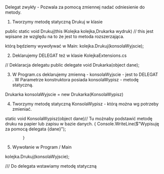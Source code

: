 ﻿Delegat zwykły - Pozwala za pomocą zmiennej nadać odniesienie do metody.
1. Tworzymy metodę statyczną Drukuj  w klasie

public static void Drukuj<T>(this IKolejka<T> kolejka,Drukarka wydruk)
// this jest wpisane ze względu na to że jest to metoda rozszerzająca. 

którą będziemy wywoływać w Main:
kolejka.Drukuj(konsolaWyjscie);

2. Deklarujemy DELEGAT też w klasie KolejkaExtensions.cs

// Deklaracja delegatu
    public delegate void Drukarka(object dane);

3. W Program.cs deklarujemy zmienną  - konsolaWyjscie - jest to DELEGAT . W Parametrze konstruktora posiada konsolaWypisz - metodę statyczną.

 Drukarka konsolaWyjscie = new Drukarka(KonsolaWypisz)

 4. Tworzymy metodę statyczną KonsolaWypisz - którą można wg potrzeby zmieniać.  

 static void KonsolaWypisz(object dane)//   Tu możnaby podstawić metodę druku na papier lub zapisu w bazie danych.
            {
                Console.WriteLine($"Wypisuję za pomocą delegata {dane}");

            }
5. Wywołanie w Program / Main

kolejka.Drukuj(konsolaWyjscie);


/// 
Do delegata wstawiamy metodę statyczną

